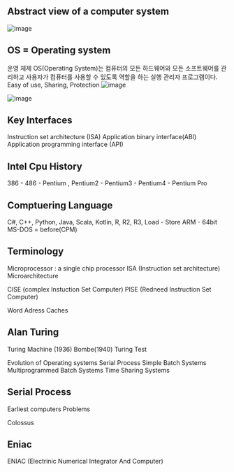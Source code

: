 ## Abstract view of a computer system
![image](https://github.com/rheejin92/Studing/assets/131955566/ef72d566-a2f7-4004-95e9-f2f644afdb64)

## OS = Operating system
운영 체제 OS(Operating System)는 컴퓨터의 모든 하드웨어와 모든 소프트웨어를 관리하고 사용자가 컴퓨터를 사용할 수 있도록 역할을 하는 실행 관리자 프로그램이다.
Easy of use, Sharing, Protection
![image](https://github.com/rheejin92/Studing/assets/131955566/5db54108-827e-4c6f-a00e-867c038d5890)

![image](https://github.com/rheejin92/Studing/assets/131955566/75545404-f258-4ef3-be38-a842aaea2509)

## Key Interfaces
Instruction set architecture (ISA)
Application binary interface(ABI)
Application programming interface (API)

## Intel Cpu History
386 - 486 - Pentium , Pentium2 - Pentium3 - Pentium4 - Pentium Pro

## Comptuering Language
C#, C++, Python, Java, Scala, Kotlin,  R, R2, R3,
Load - Store
ARM - 64bit
MS-DOS = before(CPM)

## Terminology
Microprocessor : a single chip processor
ISA (Instruction set architecture)
Microarchitecture

CISE (complex Instuction Set Computer)
PISE (Redneed Instruction Set Computer)

Word
Adress
Caches

## Alan Turing
Turing Machine (1936)
Bombe(1940)
Turing Test

Evolution of Operating systems
Serial Process
Simple Batch Systems
Multiprogrammed Batch Systems
Time Sharing Systems

## Serial Process
Earliest computers
Problems

Colossus

## Eniac 
ENIAC (Electrinic Numerical Integrator And Computer)
